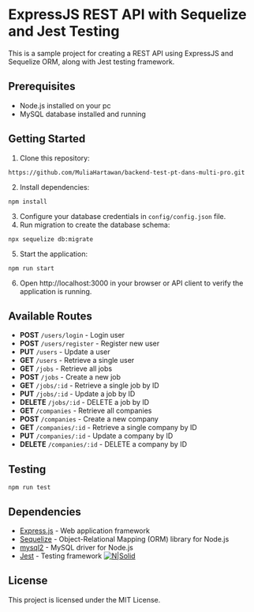 # ExpressJS REST API with Sequelize and Jest Testing

This is a sample project for creating a REST API using ExpressJS and Sequelize ORM, along with Jest testing framework.

## Prerequisites
- Node.js installed on your pc
- MySQL database installed and running
 
## Getting Started
1. Clone this repository:
``` 
https://github.com/MuliaHartawan/backend-test-pt-dans-multi-pro.git
```
2. Install dependencies:
```
npm install
```
3. Configure your database credentials in `config/config.json` file.
4. Run migration to create the database schema:
```
npx sequelize db:migrate
```
5. Start the application:
```
npm run start
```
6. Open http://localhost:3000 in your browser or API client to verify the application is running.

## Available Routes
- **POST** `/users/login` - Login user
- **POST** `/users/register` - Register new user
- **PUT** `/users` - Update a user
- **GET** `/users` - Retrieve a single user
- **GET** `/jobs` - Retrieve all jobs
- **POST** `/jobs` - Create a new job
- **GET** `/jobs/:id` - Retrieve a single job by ID
- **PUT** `/jobs/:id` - Update a job by ID
- **DELETE** `/jobs/:id` - DELETE  a job by ID
- **GET** `/companies` - Retrieve all companies
- **POST** `/companies` - Create a new company
- **GET** `/companies/:id` - Retrieve a single company by ID
- **PUT** `/companies/:id` - Update a company by ID
- **DELETE** `/companies/:id` - DELETE  a company by ID

## Testing
```
npm run test
```

## Dependencies
- [Express.js](https://expressjs.com/) - Web application framework
- [Sequelize](https://sequelize.org/) - Object-Relational Mapping (ORM) library for Node.js
- [mysql2](https://www.npmjs.com/package/mysql2) - MySQL driver for Node.js
- [Jest](https://jestjs.io/) - Testing framework
[![N|Solid](https://cldup.com/dTxpPi9lDf.thumb.png)](https://nodesource.com/products/nsolid)

## License
This project is licensed under the MIT License.